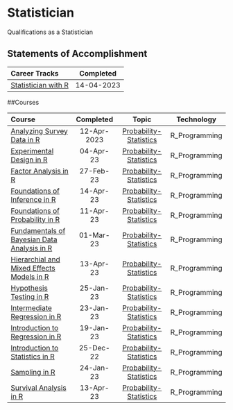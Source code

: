 # Statistician
 Qualifications as a Statistician

 ## Statements of Accomplishment

|                                            Career Tracks                                             | Completed  |
| :--------------------------------------------------------------------------------------------------- | :--------: |
| [Statistician with R](https://github.com/Katsuvest/Statistician/tree/master/Statistician_with_R.pdf) | 14-04-2023 |


 ##Courses

|                                                                           Course                                                                           |  Completed   |                                            Topic                                            |   Technology   |
| :--------------------------------------------------------------------------------------------------------------------------------------------------------- | :----------: | :-----------------------------------------------------------------------------------------: | :------------: |
| [Analyzing Survey Data in R](https://github.com/Katsuvest/Probability-Statistics/tree/master/Analyzing_Survey_Data_in_R)                                   |  12-Apr-2023 | [Probability-Statistics](https://github.com/Katsuvest/Probability-Statistics/tree/master/)  |  R_Programming |
| [Experimental Design in R](https://github.com/Katsuvest/Probability-Statistics/tree/master/Experimental_Design_in_R)                                       |  04-Apr-23   |  [Probability-Statistics](https://github.com/Katsuvest/Probability-Statistics/tree/master/) |  R_Programming |
| [Factor Analysis in R](https://github.com/Katsuvest/Probability-Statistics/tree/master/Factor_Analysis_in_R)                                               |  27-Feb-23   |  [Probability-Statistics](https://github.com/Katsuvest/Probability-Statistics/tree/master/) |  R_Programming |
| [Foundations of Inference in R](https://github.com/Katsuvest/Probability-Statistics/tree/master/Foundations_of_Inference_in_R)                             |  14-Apr-23   |  [Probability-Statistics](https://github.com/Katsuvest/Probability-Statistics/tree/master/) |  R_Programming |
| [Foundations of Probability in R](https://github.com/Katsuvest/Probability-Statistics/tree/master/Foundations_of_Probability_in_R)                         |  11-Apr-23   |  [Probability-Statistics](https://github.com/Katsuvest/Probability-Statistics/tree/master/) |  R_Programming |
| [Fundamentals of Bayesian Data Analysis in R](https://github.com/Katsuvest/Probability-Statistics/tree/master/Fundamentals_of_Bayesian_Data_Analysis_in_R) |  01-Mar-23   |  [Probability-Statistics](https://github.com/Katsuvest/Probability-Statistics/tree/master/) |  R_Programming |
| [Hierarchial and Mixed Effects Models in R](https://github.com/Katsuvest/Probability-Statistics/tree/master/Hierarchial_and_Mixed_Effects_Models_in_R)     |  13-Apr-23   |  [Probability-Statistics](https://github.com/Katsuvest/Probability-Statistics/tree/master/) |  R_Programming |
| [Hypothesis Testing in R](https://github.com/Katsuvest/Probability-Statistics/tree/master/Hypothesis_Testing_in_R)                                         |  25-Jan-23   |  [Probability-Statistics](https://github.com/Katsuvest/Probability-Statistics/tree/master/) |  R_Programming |
| [Intermediate Regression in R](https://github.com/Katsuvest/Probability-Statistics/tree/master/Intermediate_Regression_in_R)                               |  23-Jan-23   |  [Probability-Statistics](https://github.com/Katsuvest/Probability-Statistics/tree/master/) |  R_Programming |
| [Introduction to Regression in R](https://github.com/Katsuvest/Probability-Statistics/tree/master/Introduction_to_Regression_in_R)                         |  19-Jan-23   |  [Probability-Statistics](https://github.com/Katsuvest/Probability-Statistics/tree/master/) |  R_Programming |
| [Introduction to Statistics in R](https://github.com/Katsuvest/Probability-Statistics/tree/master/Introduction_to_Statistics_in_R)                         |  25-Dec-22   |  [Probability-Statistics](https://github.com/Katsuvest/Probability-Statistics/tree/master/) |  R_Programming |
| [Sampling in R](https://github.com/Katsuvest/Probability-Statistics/tree/master/Sampling_in_R)                                                             |  24-Jan-23   |  [Probability-Statistics](https://github.com/Katsuvest/Probability-Statistics/tree/master/) |  R_Programming |
| [Survival Analysis in R](https://github.com/Katsuvest/Probability-Statistics/tree/master/Survival_Analysis_in_R)                                           |  13-Apr-23   |  [Probability-Statistics](https://github.com/Katsuvest/Probability-Statistics/tree/master/) |  R_Programming |
